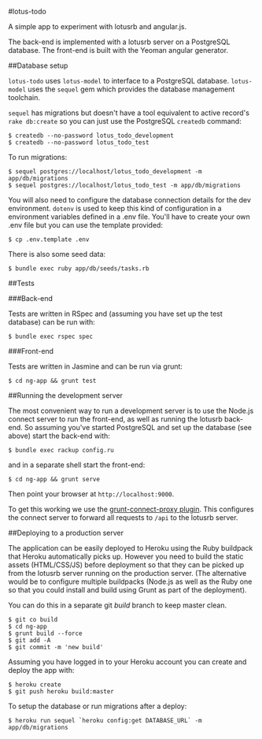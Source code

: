 #lotus-todo

A simple app to experiment with lotusrb and angular.js.

The back-end is implemented with a lotusrb server on a PostgreSQL
database. The front-end is built with the Yeoman angular generator.

##Database setup

`lotus-todo` uses `lotus-model` to interface to a PostgreSQL database.
`lotus-model` uses the `sequel` gem which provides the database
management toolchain.

`sequel` has migrations but doesn't have a tool equivalent to active
record's `rake db:create` so you can just use the PostgreSQL `createdb`
command:

    $ createdb --no-password lotus_todo_development
    $ createdb --no-password lotus_todo_test

To run migrations:

    $ sequel postgres://localhost/lotus_todo_development -m app/db/migrations
    $ sequel postgres://localhost/lotus_todo_test -m app/db/migrations

You will also need to configure the database connection details for the
dev environment. `dotenv` is used to keep this kind of configuration in
a environment variables defined in a .env file. You'll have to create
your own .env file but you can use the template provided:

    $ cp .env.template .env

There is also some seed data:

    $ bundle exec ruby app/db/seeds/tasks.rb

##Tests

###Back-end

Tests are written in RSpec and (assuming you have set up the test
database) can be run with:

    $ bundle exec rspec spec

###Front-end

Tests are written in Jasmine and can be run via grunt:

    $ cd ng-app && grunt test

##Running the development server

The most convenient way to run a development server is to use the
Node.js connect server to run the front-end, as well as running the lotusrb
back-end. So assuming you've started PostgreSQL and set up the database
(see above) start the back-end with:

    $ bundle exec rackup config.ru

and in a separate shell start the front-end:

    $ cd ng-app && grunt serve

Then point your browser at `http://localhost:9000`.

To get this working we use the [grunt-connect-proxy plugin](https://github.com/drewzboto/grunt-connect-proxy).
This configures the connect server to forward all requests to `/api` to
the lotusrb server.

##Deploying to a production server

The application can be easily deployed to Heroku using the Ruby
buildpack that Heroku automatically picks up. However you need to build
the static assets (HTML/CSS/JS) before deployment so that they can be
picked up from the lotusrb server running on the production server.
(The alternative would be to configure multiple buildpacks (Node.js as
well as the Ruby one so that you could install and build using Grunt as
part of the deployment).

You can do this in a separate git *build* branch to keep master clean.

    $ git co build
    $ cd ng-app
    $ grunt build --force
    $ git add -A
    $ git commit -m 'new build'

Assuming you have logged in to your Heroku account you can create and
deploy the app with:

    $ heroku create
    $ git push heroku build:master

To setup the database or run migrations after a deploy:

    $ heroku run sequel `heroku config:get DATABASE_URL` -m app/db/migrations
